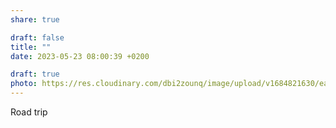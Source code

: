 ```yaml
---
share: true

draft: false
title: ""
date: 2023-05-23 08:00:39 +0200

draft: true
photo: https://res.cloudinary.com/dbi2zounq/image/upload/v1684821630/ea0ydxunolmspz04a89c.jpg
---
```


Road trip
